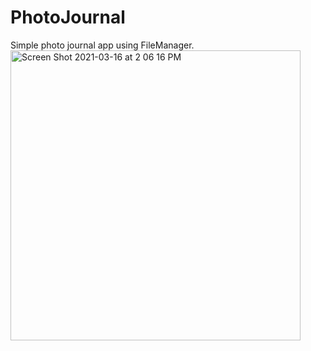 # PhotoJournal

Simple photo journal app using FileManager.
<img width="464" alt="Screen Shot 2021-03-16 at 2 06 16 PM" src="https://user-images.githubusercontent.com/52180475/111358567-d98fe280-8660-11eb-8b50-38dd517a5c29.png">
